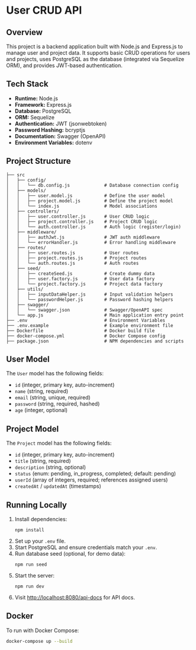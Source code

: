 # User CRUD API

## Overview

This project is a backend application built with Node.js and Express.js to manage user and project data. It supports basic CRUD operations for users and projects, uses PostgreSQL as the database (integrated via Sequelize ORM), and provides JWT-based authentication.

## Tech Stack

- **Runtime:** Node.js
- **Framework:** Express.js
- **Database:** PostgreSQL
- **ORM:** Sequelize
- **Authentication:** JWT (jsonwebtoken)
- **Password Hashing:** bcryptjs
- **Documentation:** Swagger (OpenAPI)
- **Environment Variables:** dotenv

## Project Structure

```
├── src
│   ├── config/
│   │   └── db.config.js             # Database connection config
│   ├── models/
│   │   ├── user.model.js            # Define the user model
│   │   ├── project.model.js         # Define the project model
│   │   └── index.js                 # Model associations
│   ├── controllers/
│   │   ├── user.controller.js       # User CRUD logic
│   │   ├── project.controller.js    # Project CRUD logic
│   │   └── auth.controller.js       # Auth logic (register/login)
│   ├── middleware/
│   │   ├── authJwt.js               # JWT auth middleware
│   │   └── errorHandler.js          # Error handling middleware
│   ├── routes/
│   │   ├── user.routes.js           # User routes
│   │   ├── project.routes.js        # Project routes
│   │   └── auth.routes.js           # Auth routes
│   ├── seed/
│   │   ├── createSeed.js            # Create dummy data
│   │   ├── user.factory.js          # User data factory
│   │   └── project.factory.js       # Project data factory
│   ├── utils/
│   │   ├── inputDataHelper.js       # Input validation helpers
│   │   └── passwordHelper.js        # Password hashing helpers
│   ├── swagger/
│   │   └── swagger.json             # Swagger/OpenAPI spec
│   └── app.js                       # Main application entry point
├── .env                             # Environment Variables
├── .env.example                     # Example environment file
├── Dockerfile                       # Docker build file
├── docker-compose.yml               # Docker Compose config
├── package.json                     # NPM dependencies and scripts
```

## User Model

The `User` model has the following fields:

- `id` (integer, primary key, auto-increment)
- `name` (string, required)
- `email` (string, unique, required)
- `password` (string, required, hashed)
- `age` (integer, optional)

## Project Model

The `Project` model has the following fields:

- `id` (integer, primary key, auto-increment)
- `title` (string, required)
- `description` (string, optional)
- `status` (enum: pending, in_progress, completed; default: pending)
- `userId` (array of integers, required; references assigned users)
- `createdAt` / `updatedAt` (timestamps)

## Running Locally

1. Install dependencies:
   ```
   npm install
   ```
2. Set up your `.env` file.
3. Start PostgreSQL and ensure credentials match your `.env`.
4. Run database seed (optional, for demo data):
   ```
   npm run seed
   ```
5. Start the server:
   ```
   npm run dev
   ```
6. Visit [http://localhost:8080/api-docs](http://localhost:8080/api-docs) for API docs.

## Docker

To run with Docker Compose:

```sh
docker-compose up --build
```